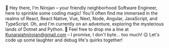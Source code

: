 👋 Hey there, I'm Nirojan – your friendly neighborhood Software Engineer, here to sprinkle some coding magic! You'll often find me immersed in the realms of React, React Native, Vue, Next, Node, Angular, JavaScript, and TypeScript. Oh, and I'm currently on an adventure, exploring the mysterious lands of Dotnet and Python.
🚀 Feel free to drop me a line at Kunarajahnirojan@gmail.com – I promise, I don't byte... too much! 😉 Let's code up some laughter and debug life's quirks together!
